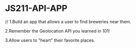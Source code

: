 # JS211-API-APP
// 1.Build an app that allows a user to find breweries near them.

2.Remember the Geolocation API you learned in 101!

3.Allow users to "heart" their favorite places.